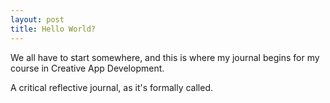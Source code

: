 ```yaml
---
layout: post
title: Hello World?
---
```


We all have to start somewhere, and this is where my journal begins for my course in Creative App Development.

A critical reflective journal, as it's formally called.
